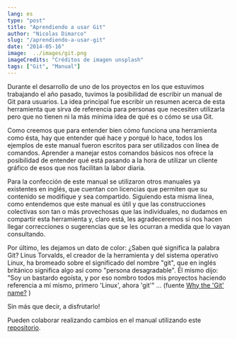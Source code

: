 ```yaml
---
lang: es
type: "post"
title: "Aprendiendo a usar Git"
author: "Nicolas Dimarco"
slug: "/aprendiendo-a-usar-git"
date: "2014-05-16"
image:  ../images/git.png
imageCredits: "Créditos de imagen unsplash"
tags: ["Git", "Manual"]
---
```



Durante el desarrollo de uno de los proyectos en los que estuvimos trabajando el año pasado, tuvimos la posibilidad de escribir un manual de Git para usuarios. La idea principal fue escribir un resumen acerca de esta herramienta que sirva de referencia para personas que necesiten utilizarla pero que no tienen ni la más mínima idea de qué es o cómo se usa Git.

Como creemos que para entender bien cómo funciona una herramienta como ésta, hay que entender qué hace y porqué lo hace, todos los ejemplos de este manual fueron escritos para ser utilizados con línea de comandos. Aprender a manejar estos comandos básicos nos ofrece la posibilidad de entender qué está pasando a la hora de utilizar un cliente gráfico de esos que nos facilitan la labor diaria.

Para la confección de este manual se utilizaron otros manuales ya existentes en inglés, que cuentan con licencias que permiten que su contenido se modifique y sea compartido. Siguiendo esta misma línea, como entendemos que este manual es útil y que las construcciones colectivas son tan o más provechosas que las individuales, no dudamos en compartir esta herramienta y, claro está, les agradeceremos si nos hacen llegar correcciones o sugerencias que se les ocurran a medida que lo vayan consultando.

Por último, les dejamos un dato de color: ¿Saben qué significa la palabra Git?
Linus Torvalds, el creador de la herramienta y del sistema operativo Linux, ha bromeado sobre el significado del nombre "git", que en inglés británico significa algo así como "persona desagradable".
Él mismo dijo: "Soy un bastardo egoísta, y por eso nombro todos mis proyectos haciendo referencia a mí mismo, primero 'Linux', ahora 'git'" ...
(fuente [Why the 'Git' name?](https://git.wiki.kernel.org/index.php/GitFaq#Why_the_.27Git.27_name.3F) )

Sin más que decir, a disfrutarlo!

Pueden colaborar realizando cambios en el manual utilizando este [repositorio](https://github.com/fiqus/git_manual).